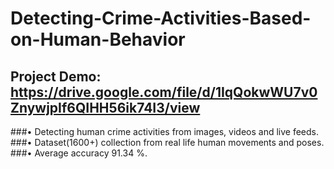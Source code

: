# Detecting-Crime-Activities-Based-on-Human-Behavior
## Project Demo: https://drive.google.com/file/d/1IqQokwWU7v0ZnywjpIf6QIHH56ik74I3/view

###• Detecting human crime activities from images, videos and live feeds.
###• Dataset(1600+) collection from real life human movements and poses.
###• Average accuracy 91.34 %.


